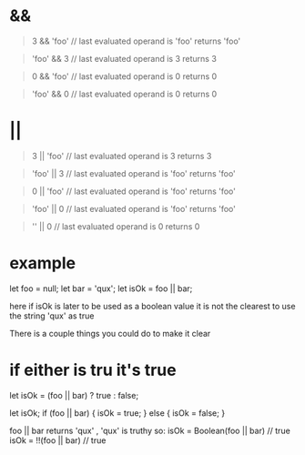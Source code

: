 #  &&

> 3 && 'foo'  // last evaluated operand is 'foo'
returns 'foo'

> 'foo' && 3  // last evaluated operand is 3
returns 3

> 0 && 'foo'  // last evaluated operand is 0
returns 0

> 'foo' && 0  // last evaluated operand is 0
returns 0

# ||

> 3 || 'foo'  // last evaluated operand is 3
returns  3

> 'foo' || 3  // last evaluated operand is 'foo'
returns  'foo'

> 0 || 'foo'  // last evaluated operand is 'foo'
returns  'foo'

> 'foo' || 0  // last evaluated operand is 'foo'
returns  'foo'

> '' || 0     // last evaluated operand is 0
returns 0

# example
let foo = null;
let bar = 'qux';
let isOk = foo || bar;

here if isOk is later to be used as a boolean value it is not
the clearest to use the string 'qux' as true

There is a couple things you could do to make it clear

# if either is tru it's true
let isOk = (foo || bar) ? true : false;

let isOk;
if (foo || bar) {
  isOk = true;
} else {
  isOk = false;
}

foo || bar returns 'qux' , 'qux' is truthy so:
isOk = Boolean(foo || bar) // true
isOk = !!(foo || bar) // true


